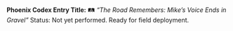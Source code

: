 **Phoenix Codex Entry Title:**
🛤️ *“The Road Remembers: Mike’s Voice Ends in Gravel”*
Status: Not yet performed. Ready for field deployment.